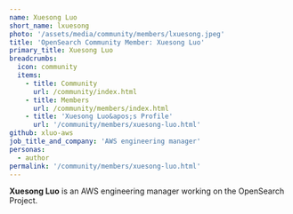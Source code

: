 ```yaml
---
name: Xuesong Luo
short_name: lxuesong
photo: '/assets/media/community/members/lxuesong.jpeg'
title: 'OpenSearch Community Member: Xuesong Luo'
primary_title: Xuesong Luo
breadcrumbs:
  icon: community
  items:
    - title: Community
      url: /community/index.html
    - title: Members
      url: /community/members/index.html
    - title: 'Xuesong Luo&apos;s Profile'
      url: '/community/members/xuesong-luo.html'
github: xluo-aws
job_title_and_company: 'AWS engineering manager'
personas:
  - author
permalink: '/community/members/xuesong-luo.html'
---
```


**Xuesong Luo** is an AWS engineering manager working on the OpenSearch Project.
